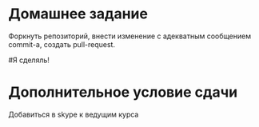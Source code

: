 # Домашнее задание
Форкнуть репозиторий, внести изменение с адекватным сообщением commit-а, создать pull-request.

#Я сделяль!

# Дополнительное условие сдачи
Добавиться в skype к ведущим курса
